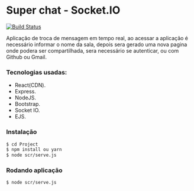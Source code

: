 # Super chat - Socket.IO

[![Build Status](https://travis-ci.org/joemccann/dillinger.svg?branch=master)](https://travis-ci.org/joemccann/dillinger)

Aplicação de troca de mensagem em tempo real, ao acessar a aplicação é necessário informar o nome da sala, depois sera gerado uma nova pagina onde podera ser compartilhada, sera necessário se autenticar, ou com Github ou Gmail.

### Tecnologias usadas:
  - React(CDN).
  - Express.
  - NodeJS.
  - Bootstrap.
  - Socket IO.
  - EJS.

### Instalação

```sh
$ cd Project
$ npm install ou yarn
$ node scr/serve.js
```
### Rodando aplicação

```sh
$ node scr/serve.js
```